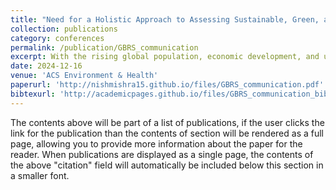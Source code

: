 ```yaml
---
title: "Need for a Holistic Approach to Assessing Sustainable, Green, and Healthy Buildings"
collection: publications
category: conferences
permalink: /publication/GBRS_communication
excerpt: With the rising global population, economic development, and urbanization, building stock is bound to grow, warranting measures for optimizing their embodied and operational energy and resource consumption. Further, a building’s indoor environment quality significantly affects occupants’ health, productivity, and well-being since people spend almost 90% of their time indoors. Buildings safeguard occupant’s well-being by shielding them from the outdoor air pollution and increasing climate extremes. However, buildings can also lead to acute and chronic exposure to pollutants trapped inside. The recent pandemic has demonstrated that indoor environments can prevent and promote airborne disease transmission depending on buildings’ design and operation. The current segregated rating systems and regulations to gauge buildings’ sustainability, health and safety, and energy efficiency have led to a fragmented approach hampering sustainable and healthy buildings’ design, construction, and operations. This work discusses the environmental sustainability of buildings, their impacts on occupants’ health and productivity, and if and how the existing global policies and frameworks regulate and promote the same. Developing a holistic and comprehensive framework is critical to ensure buildings’ sustainability, occupants’ health, and energy efficiency.
date: 2024-12-16
venue: 'ACS Environment & Health'
paperurl: 'http://nishmishra15.github.io/files/GBRS_communication.pdf'
bibtexurl: 'http://academicpages.github.io/files/GBRS_communication_bib.bib'
---
```


The contents above will be part of a list of publications, if the user clicks the link for the publication than the contents of section will be rendered as a full page, allowing you to provide more information about the paper for the reader. When publications are displayed as a single page, the contents of the above "citation" field will automatically be included below this section in a smaller font.
